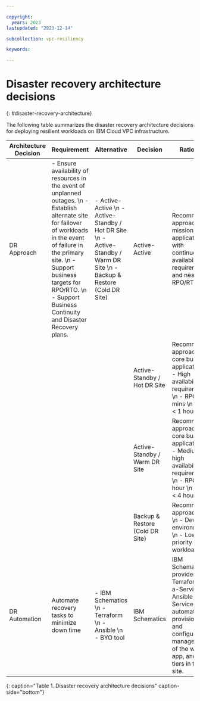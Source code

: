 ```yaml
---

copyright:
  years: 2023
lastupdated: "2023-12-14"

subcollection: vpc-resiliency

keywords:

---
```


# Disaster recovery architecture decisions
{: #disaster-recovery-architecture}

The following table summarizes the disaster recovery architecture decisions for deploying resilient workloads on IBM Cloud VPC infrastructure.

| Architecture Decision | Requirement | Alternative | Decision | Rationale |
| -------------- | -------------- | -------------- | -------------- | -------------- |
| DR Approach   | - Ensure availability of resources in the event of unplanned outages. \n - Establish alternate site for failover of workloads in the event of failure in the primary site. \n - Support business targets for RPO/RTO. \n - Support Business Continuity and Disaster Recovery plans. | - Active-Active \n - Active-Standby / Hot DR Site \n - Active-Standby / Warm DR Site \n - Backup & Restore (Cold DR Site)   | Active-Active | Recommended approach for mission critical applications with continuous availability requirements and near zero RPO/RTO. |
| | | | Active-Standby / Hot DR Site | Recommended approach for core business applications \n  - High availability requirements \n - RPO \< 15 mins \n - RTO \< 1 hour |
| | | | Active-Standby / Warm DR Site | Recommended approach for core business applications \n - Medium to high availability requirements \n - RPO \< 1 hour \n - RTO \< 4 hours |
| | | | Backup & Restore (Cold DR Site) | Recommended approach for: \n - Dev/test environments \n - Low priority workloads |
| DR Automation | Automate recovery tasks to minimize down time | - IBM Schematics \n - Terraform \n - Ansible \n - BYO tool | IBM Schematics | IBM Schematics provides Terraform-as-a-Service and Ansible-as-a-Service to automate the provisioning and configuration management of the web, app, and DB tiers in the DR site. |
{: caption="Table 1. Disaster recovery architecture decisions" caption-side="bottom"}
